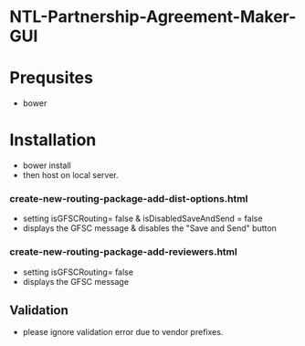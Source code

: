 # NTL-Partnership-Agreement-Maker-GUI

# Prequsites
 - bower

# Installation
 - bower install
 - then host on local server.

### create-new-routing-package-add-dist-options.html  
  - setting  isGFSCRouting= false & isDisabledSaveAndSend = false
  - displays the GFSC message & disables the "Save and Send" button

### create-new-routing-package-add-reviewers.html  
 - setting  isGFSCRouting= false
 - displays the GFSC message

 ## Validation
 - please ignore validation error due to vendor prefixes.
